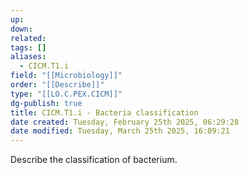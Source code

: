 ```yaml
---
up: 
down: 
related: 
tags: []
aliases:
  - CICM.T1.i
field: "[[Microbiology]]"
order: "[[Describe]]"
type: "[[LO.C.PEX.CICM]]"
dg-publish: true
title: CICM.T1.i - Bacteria classification
date created: Tuesday, February 25th 2025, 06:29:28
date modified: Tuesday, March 25th 2025, 16:09:21
---
```


Describe the classification of bacterium.
